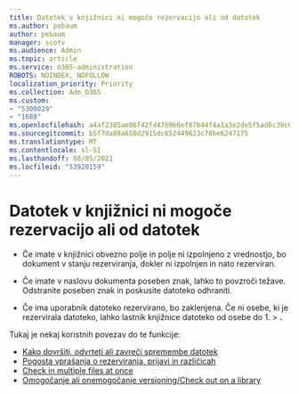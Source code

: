 ```yaml
---
title: Datotek v knjižnici ni mogoče rezervacijo ali od datotek
ms.author: pebaum
author: pebaum
manager: scotv
ms.audience: Admin
ms.topic: article
ms.service: o365-administration
ROBOTS: NOINDEX, NOFOLLOW
localization_priority: Priority
ms.collection: Adm_O365
ms.custom:
- "5300029"
- "1688"
ms.openlocfilehash: a4af2385ae06f42fd4769b6ef87b44f4a1a3e2de5f5ad6c39c0c06d72a8cdc07
ms.sourcegitcommit: b5f7da89a650d2915dc652449623c78be6247175
ms.translationtype: MT
ms.contentlocale: sl-SI
ms.lasthandoff: 08/05/2021
ms.locfileid: "53920159"
---
```

# <a name="unable-to-check-out-or-check-in-files-in-a-library"></a>Datotek v knjižnici ni mogoče rezervacijo ali od datotek

- Če imate v knjižnici obvezno polje in polje ni izpolnjeno z vrednostjo, bo dokument v stanju rezerviranja, dokler ni izpolnjen in nato rezerviran.

- Če imate v naslovu dokumenta poseben znak, lahko to povzroči težave. Odstranite poseben znak in poskusite datoteko odhraniti.

- Če ima uporabnik datoteko rezervirano, bo zaklenjena.  Če ni osebe, ki je rezervirala datoteko, lahko lastnik knjižnice datoteko od osebe do 1. > **.**

Tukaj je nekaj koristnih povezav do te funkcije:

- [Kako dovršiti, odvrteti ali zavreči spremembe datotek](https://support.office.com/article/check-out-check-in-or-discard-changes-to-files-in-a-library-7e2c12a9-a874-4393-9511-1378a700f6de)
- [Pogosta vprašanja o rezerviranja, prijavi in različicah](https://support.office.com/article/Top-questions-about-check-out-check-in-and-versions-7E941339-E972-4C7A-A79A-80A1FCF84076)
- [Check in multiple files at once](https://support.office.com/article/check-out-check-in-or-discard-changes-to-files-in-a-library-7e2c12a9-a874-4393-9511-1378a700f6de)
- [Omogočanje ali onemogočanje versioning/Check out on a library](https://support.office.com/article/enable-and-configure-versioning-for-a-list-or-library-1555d642-23ee-446a-990a-bcab618c7a37)
